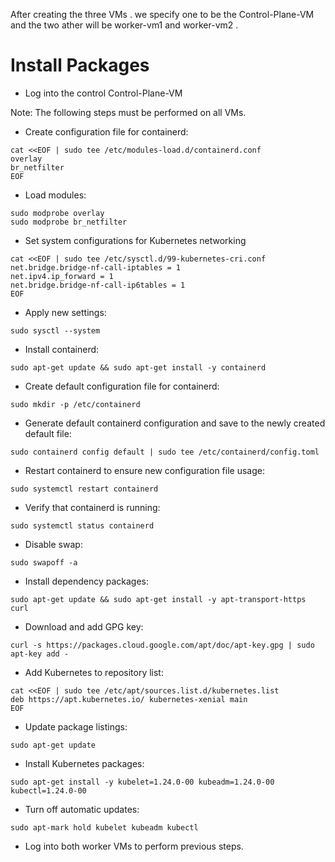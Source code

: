 After creating the three VMs . we specify one to be the Control-Plane-VM and the two ather will be worker-vm1 and worker-vm2 . 

# Install Packages

* Log into the control Control-Plane-VM


Note: The following steps must be performed on all VMs.

* Create configuration file for containerd:
```
cat <<EOF | sudo tee /etc/modules-load.d/containerd.conf
overlay
br_netfilter
EOF
```

* Load modules:

```
sudo modprobe overlay
sudo modprobe br_netfilter
```

* Set system configurations for Kubernetes networking

```
cat <<EOF | sudo tee /etc/sysctl.d/99-kubernetes-cri.conf
net.bridge.bridge-nf-call-iptables = 1
net.ipv4.ip_forward = 1
net.bridge.bridge-nf-call-ip6tables = 1
EOF
```
* Apply new settings:
```
sudo sysctl --system
```
* Install containerd:
```
sudo apt-get update && sudo apt-get install -y containerd
```
* Create default configuration file for containerd:
```
sudo mkdir -p /etc/containerd
```
* Generate default containerd configuration and save to the newly created default file:
```
sudo containerd config default | sudo tee /etc/containerd/config.toml
```
* Restart containerd to ensure new configuration file usage:
```
sudo systemctl restart containerd
```
* Verify that containerd is running:
```
sudo systemctl status containerd
```

* Disable swap:
```
sudo swapoff -a
```
* Install dependency packages:
```
sudo apt-get update && sudo apt-get install -y apt-transport-https curl
```
* Download and add GPG key:
```
curl -s https://packages.cloud.google.com/apt/doc/apt-key.gpg | sudo apt-key add -
```
* Add Kubernetes to repository list:
```
cat <<EOF | sudo tee /etc/apt/sources.list.d/kubernetes.list
deb https://apt.kubernetes.io/ kubernetes-xenial main
EOF
```
* Update package listings:
```
sudo apt-get update
```
* Install Kubernetes packages:
```
sudo apt-get install -y kubelet=1.24.0-00 kubeadm=1.24.0-00 kubectl=1.24.0-00
```
* Turn off automatic updates:
```
sudo apt-mark hold kubelet kubeadm kubectl
```
* Log into both worker VMs to perform previous steps.

